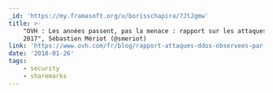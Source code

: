 ```yaml
---
_id: 'https://my.framasoft.org/u/borisschapira/?JtJgmw'
title: >-
    "OVH : Les années passent, pas la menace : rapport sur les attaques DDoS
    2017", Sébastien Mériot (@smeriot)
link: 'https://www.ovh.com/fr/blog/rapport-attaques-ddos-observees-par-ovh-en-2017/'
date: '2018-01-26'
tags:
    - security
    - sharemarks
---
```


<div class="markdown"><p></p></div>
